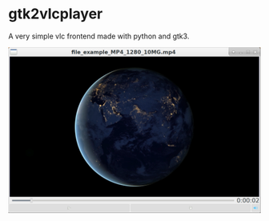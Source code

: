 # gtk2vlcplayer
A very simple vlc frontend made with python and gtk3.

![My image](https://github.com/frank038/gtk2vlcplayer/blob/main/screenshot.png)
